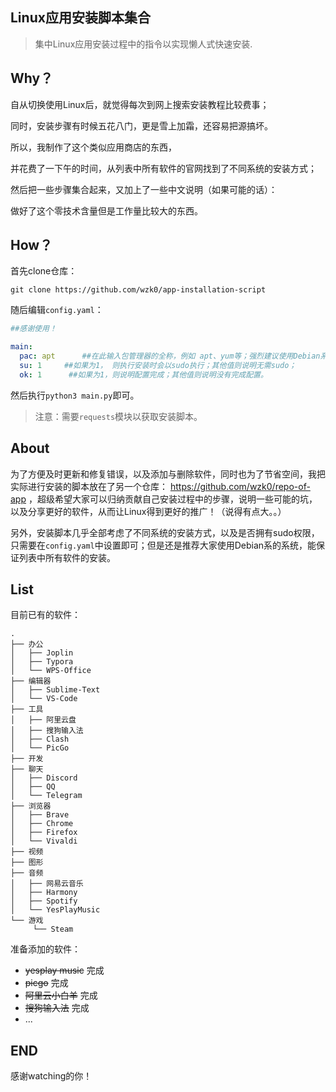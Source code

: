 ## Linux应用安装脚本集合

> 集中Linux应用安装过程中的指令以实现懒人式快速安装.

## Why？

自从切换使用Linux后，就觉得每次到网上搜索安装教程比较费事；

同时，安装步骤有时候五花八门，更是雪上加霜，还容易把源搞坏。

所以，我制作了这个类似应用商店的东西，

并花费了一下午的时间，从列表中所有软件的官网找到了不同系统的安装方式；

然后把一些步骤集合起来，又加上了一些中文说明（如果可能的话）：

做好了这个零技术含量但是工作量比较大的东西。

## How？

首先clone仓库：

```git
git clone https://github.com/wzk0/app-installation-script
```

随后编辑`config.yaml`：

```yaml
##感谢使用！

main:
  pac: apt      ##在此输入包管理器的全称，例如 apt、yum等；强烈建议使用Debian系的系统，因为软件相对而言比较全；
  su: 1		##如果为1， 则执行安装时会以sudo执行；其他值则说明无需sudo；
  ok: 1		 ##如果为1，则说明配置完成；其他值则说明没有完成配置。
```

然后执行`python3 main.py`即可。

> 注意：需要`requests`模块以获取安装脚本。

## About

为了方便及时更新和修复错误，以及添加与删除软件，同时也为了节省空间，我把实际进行安装的脚本放在了另一个仓库： https://github.com/wzk0/repo-of-app ，超级希望大家可以归纳贡献自己安装过程中的步骤，说明一些可能的坑，以及分享更好的软件，从而让Linux得到更好的推广！（说得有点大。。）

另外，安装脚本几乎全部考虑了不同系统的安装方式，以及是否拥有sudo权限，只需要在`config.yaml`中设置即可；但是还是推荐大家使用Debian系的系统，能保证列表中所有软件的安装。

## List

目前已有的软件：

```
.
├── 办公
│   ├── Joplin
│   ├── Typora
│   └── WPS-Office
├── 编辑器
│   ├── Sublime-Text
│   └── VS-Code
├── 工具
│   ├── 阿里云盘
│   ├── 搜狗输入法
│   ├── Clash
│   └── PicGo
├── 开发
├── 聊天
│   ├── Discord
│   ├── QQ
│   └── Telegram
├── 浏览器
│   ├── Brave
│   ├── Chrome
│   ├── Firefox
│   └── Vivaldi
├── 视频
├── 图形
├── 音频
│   ├── 网易云音乐
│   ├── Harmony
│   ├── Spotify
│   └── YesPlayMusic
└── 游戏
     └── Steam

```

准备添加的软件：

* ~~yesplay music~~ 完成
* ~~picgo~~ 完成
* ~~阿里云小白羊~~ 完成
* ~~搜狗输入法~~ 完成
* ...

## END

感谢watching的你！
